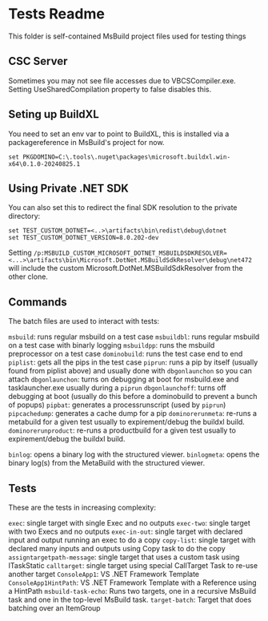 # Tests Readme
This folder is self-contained MsBuild project files used for testing things

## CSC Server
Sometimes you may not see file accesses due to VBCSCompiler.exe.
Setting UseSharedCompilation property to false disables this.

## Seting up BuildXL
You need to set an env var to point to BuildXL, this is installed via a packagereference in MsBuild's project for now.

```
set PKGDOMINO=C:\.tools\.nuget\packages\microsoft.buildxl.win-x64\0.1.0-20240825.1
```

## Using Private .NET SDK
You can also set this to redirect the final SDK resolution to the private directory:
```
set TEST_CUSTOM_DOTNET=<..>\artifacts\bin\redist\debug\dotnet
set TEST_CUSTOM_DOTNET_VERSION=8.0.202-dev
```

Setting `/p:MSBUILD_CUSTOM_MICROSOFT_DOTNET_MSBUILDSDKRESOLVER=<...>\artifacts\bin\Microsoft.DotNet.MSBuildSdkResolver\debug\net472` will include the custom Microsoft.DotNet.MSBuildSdkResolver from the other clone. 

## Commands
The batch files are used to interact with tests:

`msbuild`: runs regular msbuild on a test case
`msbuildbl`: runs regular msbuild on a test case with binarly logging
`msbuildpp`: runs the msbuild preprocessor on a test case
`dominobuild`: runs the test case end to end
`piplist`: gets all the pips in the test case
`piprun`: runs a pip by itself (usually found from piplist above) and usually done with `dbgonlaunchon` so you can attach
`dbgonlaunchon`: turns on debugging at boot for msbuild.exe and tasklauncher.exe usually during a `piprun`
`dbgonlaunchoff`: turns off debugging at boot (usually do this before a dominobuild to prevent a bunch of popups)
`pipbat`: generates a processrunscript (used by `piprun`)
`pipcachedump`: generates a cache dump for a pip
`dominorerunmeta`: re-runs a metabuild for a given test usually to expirement/debug the buildxl build.
`dominorerunproduct`: re-runs a productbuild for a given test usually to expirement/debug the buildxl build.

`binlog`: opens a binary log with the structured viewer.
`binlogmeta`: opens the binary log(s) from the MetaBuild with the structured viewer.

## Tests
These are the tests in increasing complexity:

`exec`: single target with single Exec and no outputs
`exec-two`: single target with two Execs and no outputs
`exec-in-out`: single target with declared input and output running an exec to do a copy
`copy-list`: single target with declared many inputs and outputs using Copy task to do the copy
`assigntargetpath-message`: single target that uses a custom task using ITaskStatic
`calltarget`: single target using special CallTarget Task to re-use another target
`ConsoleApp1`: VS .NET Framework Template
`ConsoleApp1HintPath`: VS .NET Framework Template with a Reference using a HintPath
`msbuild-task-echo`: Runs two targets, one in a recursive MsBuild task and one in the top-level MsBuild task.
`target-batch`: Target that does batching over an ItemGroup
